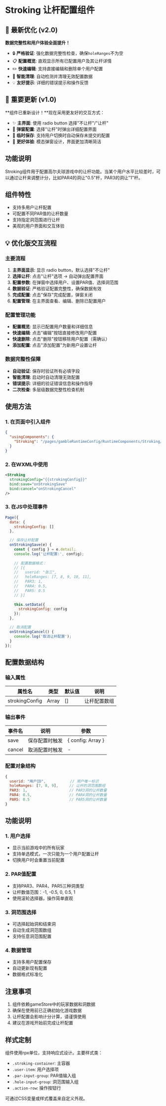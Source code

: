 # Stroking 让杆配置组件

## 🚀 最新优化 (v2.0)

**数据完整性和用户体验全面提升！**
- 🔒 **严格验证**: 强化数据完整性检查，确保`holeRanges`不为空
- 📋 **配置概览**: 直观显示所有已配置用户及其让杆详情
- ✏️ **快速编辑**: 支持直接编辑和删除单个用户配置
- 🚨 **智能清理**: 自动检测并清理无效配置数据
- 💡 **友好提示**: 详细的错误提示和操作反馈

## 📢 重要更新 (v1.0)

**组件已重新设计！**现在采用更友好的交互方式：
- ✨ **主界面**: 使用 radio button 选择"不让杆"/"让杆"
- 🎯 **弹窗配置**: 选择"让杆"时弹出详细配置界面
- 💾 **临时保存**: 支持用户切换时自动保存未提交的配置
- 🎨 **更好体验**: 模态弹窗设计，界面更加清晰简洁

## 功能说明

Stroking组件用于配置高尔夫球游戏中的让杆功能。当某个用户水平比较差时，可以通过让杆来调整计分，比如PAR4的洞让"0.5"杆，PAR3的洞让"1"杆。

## 组件特性

- 支持多用户让杆配置
- 可配置不同PAR值的让杆数量
- 支持指定洞范围进行让杆
- 美观的用户界面和交互体验

## 💡 优化版交互流程

### 主要流程
1. **主界面显示**: 显示 radio button，默认选择"不让杆"
2. **选择让杆**: 点击"让杆"选项 → 自动弹出配置界面
3. **配置参数**: 在弹窗中选择用户、设置PAR值、选择洞范围
4. **数据验证**: 严格验证配置完整性，确保数据有效
5. **完成配置**: 点击"保存"完成配置，弹窗关闭
6. **配置管理**: 在主界面查看、编辑、删除已配置用户

### 配置管理功能
- **配置概览**: 显示已配置用户数量和详细信息
- **快速编辑**: 点击"编辑"按钮直接修改用户配置
- **快速删除**: 点击"删除"按钮移除用户配置（需确认）
- **添加配置**: 点击"添加配置"为新用户设置让杆

### 数据完整性保障
- **自动验证**: 保存时验证所有必填字段
- **智能清理**: 启动时自动清理无效配置
- **错误提示**: 详细的验证错误信息和操作指导
- **二次检查**: 多层级数据完整性检查机制

## 使用方法

### 1. 在页面中引入组件

```json
{
  "usingComponents": {
    "Stroking": "/pages/gambleRuntimeConfig/RuntimeComponents/Stroking/Stroking"
  }
}
```

### 2. 在WXML中使用

```xml
<Stroking 
  strokingConfig="{{strokingConfig}}"
  bind:save="onStrokingSave"
  bind:cancel="onStrokingCancel"
/>
```

### 3. 在JS中处理事件

```javascript
Page({
  data: {
    strokingConfig: []
  },

  // 保存让杆配置
  onStrokingSave(e) {
    const { config } = e.detail;
    console.log('让杆配置:', config);
    
    // 配置数据格式：
    // [{
    //   userid: "张三",
    //   holeRanges: [7, 8, 9, 10, 11],
    //   PAR3: 1,
    //   PAR4: 0.5,
    //   PAR5: 0.5
    // }]
    
    this.setData({
      strokingConfig: config
    });
  },

  // 取消配置
  onStrokingCancel() {
    console.log('取消让杆配置');
  }
});
```

## 配置数据结构

### 输入属性

| 属性名 | 类型 | 默认值 | 说明 |
|--------|------|--------|------|
| strokingConfig | Array | [] | 让杆配置数组 |

### 输出事件

| 事件名 | 说明 | 参数 |
|--------|------|------|
| save | 保存配置时触发 | { config: Array } |
| cancel | 取消配置时触发 | - |

### 配置对象结构

```javascript
{
  userid: "用户ID",           // 用户唯一标识
  holeRanges: [7, 8, 9],     // 让杆的洞范围数组
  PAR3: 1,                   // PAR3洞的让杆数量
  PAR4: 0.5,                 // PAR4洞的让杆数量
  PAR5: 0.5                  // PAR5洞的让杆数量
}
```

## 功能说明

### 1. 用户选择
- 显示当前游戏中的所有玩家
- 支持单选模式，一次只能为一个用户配置让杆
- 切换用户时会重置当前配置

### 2. PAR值配置
- 支持PAR3、PAR4、PAR5三种洞类型
- 让杆数值范围：-1, -0.5, 0, 0.5, 1
- 使用滚轮选择器，操作简单直观

### 3. 洞范围选择
- 可选择起始洞和结束洞
- 自动生成洞范围数组
- 支持任意洞范围配置

### 4. 数据管理
- 支持多用户配置保存
- 自动更新现有配置
- 数据格式标准化

## 注意事项

1. 组件依赖gameStore中的玩家数据和洞数据
2. 确保在使用前已正确初始化游戏数据
3. 让杆配置会影响计分计算，请谨慎使用
4. 建议在游戏开始前完成让杆配置

## 样式定制

组件使用rpx单位，支持响应式设计。主要样式类：

- `.stroking-container`: 主容器
- `.user-item`: 用户选择项
- `.par-input-group`: PAR值输入组
- `.hole-input-group`: 洞范围输入组
- `.action-row`: 操作按钮行

可通过CSS变量或样式覆盖来自定义外观。 